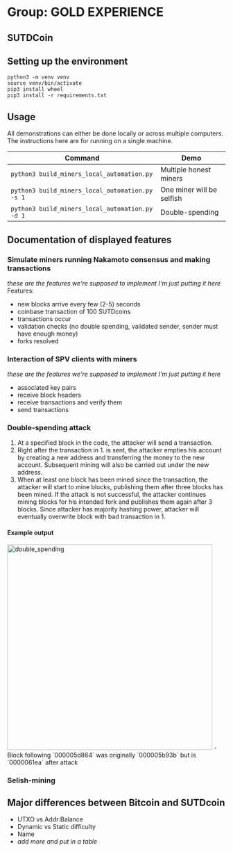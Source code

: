 # Group: GOLD EXPERIENCE

## SUTDCoin
## Setting up the environment
```
python3 -m venv venv
source venv/bin/activate
pip3 install wheel
pip3 install -r requirements.txt
```

## Usage
All demonstrations can either be done locally or across multiple computers. The instructions here are for running on a single machine.


| Command                                         | Demo                      |
| ----------------------------------------------- | ------------------------  |
| `python3 build_miners_local_automation.py`      | Multiple honest miners    |
| `python3 build_miners_local_automation.py -s 1` | One miner will be selfish |
| `python3 build_miners_local_automation.py -d 1` | Double-spending           |


## Documentation of displayed features
###	Simulate miners running Nakamoto consensus and making transactions
_these are the features we're supposed to implement I'm just putting it here_
Features:
- new blocks arrive every few (2-5) seconds
- coinbase transaction of 100 SUTDcoins
- transactions occur
- validation checks (no double spending, validated sender, sender must have enough money)
- forks resolved

### Interaction of SPV clients with miners
_these are the features we're supposed to implement I'm just putting it here_
- associated key pairs
- receive block headers
- receive transactions and verify them
- send transactions


### Double-spending attack
1. At a specified block in the code, the attacker will send a transaction.
2. Right after the transaction in 1. is sent, the attacker empties his account by creating a new address and transferring the money to the new account. Subsequent mining will also be carried out under the new address.
3. When at least one block has been mined since the transaction, the attacker will start to mine blocks, publishing them after three blocks has been mined. If the attack is not successful, the attacker continues mining blocks for his intended fork and publishes them again after 3 blocks. Since attacker has majority hashing power, attacker will eventually overwrite block with bad transaction in 1.

#### Example output
<img width="473" alt="double_spending" src="https://user-images.githubusercontent.com/28921108/77196109-b1d56f80-6b1d-11ea-9db2-3d2aad71288b.PNG">
- Block following `000005d864` was originally `000005b93b` but is `0000061ea` after attack

### Selish-mining

## Major differences between Bitcoin and SUTDcoin
- UTXO vs Addr:Balance
- Dynamic vs Static difficulty
- Name
- _add more and put in a table_
